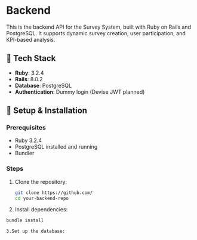 # Backend

This is the backend API for the Survey System, built with Ruby on Rails and PostgreSQL. It supports dynamic survey creation, user participation, and KPI-based analysis.

## 🔧 Tech Stack

- **Ruby**: 3.2.4  
- **Rails**: 8.0.2
- **Database**: PostgreSQL  
- **Authentication**: Dummy login (Devise JWT planned)  

## 🚀 Setup & Installation

### Prerequisites

- Ruby 3.2.4
- PostgreSQL installed and running
- Bundler

### Steps

1. Clone the repository:
   ```bash
   git clone https://github.com/
   cd your-backend-repo
   
2. Install dependencies:
  ```bash
  bundle install

3.Set up the database:




